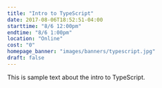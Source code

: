 ```yaml
---
title: "Intro to TypeScript"
date: 2017-08-06T18:52:51-04:00
starttime: "8/6 12:00pm"
endtime: "8/6 1:00pm"
location: "Online"
cost: "0"
homepage_banner: "images/banners/typescript.jpg"
draft: false
---
```


This is sample text about the intro to TypeScript.